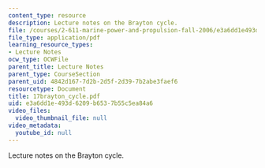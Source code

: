 ```yaml
---
content_type: resource
description: Lecture notes on the Brayton cycle.
file: /courses/2-611-marine-power-and-propulsion-fall-2006/e3a6dd1e493d6209b6537b55c5ea84a6_17brayton_cycle.pdf
file_type: application/pdf
learning_resource_types:
- Lecture Notes
ocw_type: OCWFile
parent_title: Lecture Notes
parent_type: CourseSection
parent_uid: 4842d167-7d2b-2d5f-2d39-7b2abe3faef6
resourcetype: Document
title: 17brayton_cycle.pdf
uid: e3a6dd1e-493d-6209-b653-7b55c5ea84a6
video_files:
  video_thumbnail_file: null
video_metadata:
  youtube_id: null
---
```

Lecture notes on the Brayton cycle.

